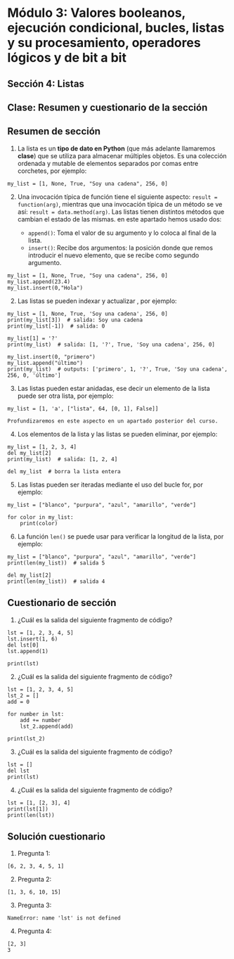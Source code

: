 # Módulo 3: Valores booleanos, ejecución condicional, bucles, listas y su procesamiento, operadores lógicos y de bit a bit
## Sección 4: Listas
## Clase: Resumen y cuestionario de la sección

## Resumen de sección

1. La lista es un **tipo de dato en Python** (que más adelante llamaremos **clase**) que se utiliza para almacenar múltiples objetos. Es una colección ordenada y mutable de elementos separados por comas entre corchetes, por ejemplo:

```
my_list = [1, None, True, "Soy una cadena", 256, 0]
```

2. Una invocación típica de función tiene el siguiente aspecto: `result = function(arg)`, mientras que una invocación típica de un método se ve así: `result = data.method(arg)`. Las listas tienen distintos métodos que cambian el estado de las mismas. en este apartado hemos usado dos:

    * `append()`: Toma el valor de su argumento y lo coloca al final de la lista.
    * `insert()`: Recibe dos argumentos: la posición donde que remos introducir el nuevo elemento, que se recibe como segundo argumento.

```
my_list = [1, None, True, "Soy una cadena", 256, 0]
my_list.append(23.4)
my_list.insert(0,"Hola")
```

2. Las listas se pueden indexar y actualizar , por ejemplo:

```
my_list = [1, None, True, 'Soy una cadena', 256, 0]
print(my_list[3])  # salida: Soy una cadena
print(my_list[-1])  # salida: 0

my_list[1] = '?'
print(my_list)  # salida: [1, '?', True, 'Soy una cadena', 256, 0]

my_list.insert(0, "primero")
my_list.append("último")
print(my_list)  # outputs: ['primero', 1, '?', True, 'Soy una cadena', 256, 0, 'último']
```

3. Las listas pueden estar anidadas, ese decir un elemento de la lista puede ser otra lista, por ejemplo:

```
my_list = [1, 'a', ["lista", 64, [0, 1], False]]
```

    Profundizaremos en este aspecto en un apartado posterior del curso.

4. Los elementos de la lista y las listas se pueden eliminar, por ejemplo:

```
my_list = [1, 2, 3, 4]
del my_list[2]
print(my_list)  # salida: [1, 2, 4]

del my_list  # borra la lista entera
```

5. Las listas pueden ser iteradas mediante el uso del bucle for, por ejemplo:

```
my_list = ["blanco", "purpura", "azul", "amarillo", "verde"]

for color in my_list:
    print(color)
```

6. La función `len()` se puede usar para verificar la longitud de la lista, por ejemplo:

```
my_list = ["blanco", "purpura", "azul", "amarillo", "verde"]
print(len(my_list))  # salida 5

del my_list[2]
print(len(my_list))  # salida 4
```

## Cuestionario de sección

1. ¿Cuál es la salida del siguiente fragmento de código?

```
lst = [1, 2, 3, 4, 5]
lst.insert(1, 6)
del lst[0]
lst.append(1)

print(lst)
```

2. ¿Cuál es la salida del siguiente fragmento de código?

```
lst = [1, 2, 3, 4, 5]
lst_2 = []
add = 0

for number in lst:
    add += number
    lst_2.append(add)

print(lst_2)
```

3. ¿Cuál es la salida del siguiente fragmento de código?

```
lst = []
del lst
print(lst)
```

4. ¿Cuál es la salida del siguiente fragmento de código?

```
lst = [1, [2, 3], 4]
print(lst[1])
print(len(lst))
```

## Solución cuestionario

1. Pregunta 1:

```
[6, 2, 3, 4, 5, 1]
```

2. Pregunta 2:

```
[1, 3, 6, 10, 15]
```

3. Pregunta 3:

```
NameError: name 'lst' is not defined
```

4. Pregunta 4:

```
[2, 3]
3
```


